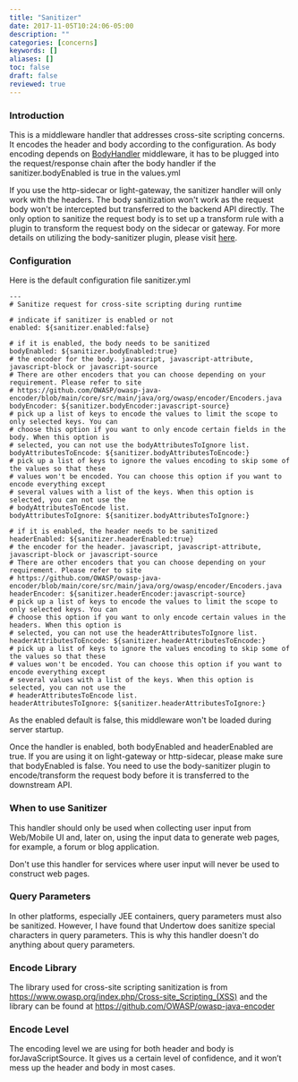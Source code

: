 ```yaml
---
title: "Sanitizer"
date: 2017-11-05T10:24:06-05:00
description: ""
categories: [concerns]
keywords: []
aliases: []
toc: false
draft: false
reviewed: true
---
```


### Introduction

This is a middleware handler that addresses cross-site scripting concerns. It encodes the header and body according to the configuration. As body encoding depends on [BodyHandler][] middleware, it has to be plugged into the request/response chain after the body handler if the sanitizer.bodyEnabled is true in the values.yml

If you use the http-sidecar or light-gateway, the sanitizer handler will only work with the headers. The body sanitization won't work as the request body won't be intercepted but transferred to the backend API directly. The only option to sanitize the request body is to set up a transform rule with a plugin to transform the request body on the sidecar or gateway. For more details on utilizing the body-sanitizer plugin, please visit [here](https://github.com/networknt/yaml-rule-plugin/tree/master/body-sanitizer).

### Configuration

Here is the default configuration file sanitizer.yml

```
---
# Sanitize request for cross-site scripting during runtime

# indicate if sanitizer is enabled or not
enabled: ${sanitizer.enabled:false}

# if it is enabled, the body needs to be sanitized
bodyEnabled: ${sanitizer.bodyEnabled:true}
# the encoder for the body. javascript, javascript-attribute, javascript-block or javascript-source
# There are other encoders that you can choose depending on your requirement. Please refer to site
# https://github.com/OWASP/owasp-java-encoder/blob/main/core/src/main/java/org/owasp/encoder/Encoders.java
bodyEncoder: ${sanitizer.bodyEncoder:javascript-source}
# pick up a list of keys to encode the values to limit the scope to only selected keys. You can
# choose this option if you want to only encode certain fields in the body. When this option is
# selected, you can not use the bodyAttributesToIgnore list.
bodyAttributesToEncode: ${sanitizer.bodyAttributesToEncode:}
# pick up a list of keys to ignore the values encoding to skip some of the values so that these
# values won't be encoded. You can choose this option if you want to encode everything except
# several values with a list of the keys. When this option is selected, you can not use the
# bodyAttributesToEncode list.
bodyAttributesToIgnore: ${sanitizer.bodyAttributesToIgnore:}

# if it is enabled, the header needs to be sanitized
headerEnabled: ${sanitizer.headerEnabled:true}
# the encoder for the header. javascript, javascript-attribute, javascript-block or javascript-source
# There are other encoders that you can choose depending on your requirement. Please refer to site
# https://github.com/OWASP/owasp-java-encoder/blob/main/core/src/main/java/org/owasp/encoder/Encoders.java
headerEncoder: ${sanitizer.headerEncoder:javascript-source}
# pick up a list of keys to encode the values to limit the scope to only selected keys. You can
# choose this option if you want to only encode certain values in the headers. When this option is
# selected, you can not use the headerAttributesToIgnore list.
headerAttributesToEncode: ${sanitizer.headerAttributesToEncode:}
# pick up a list of keys to ignore the values encoding to skip some of the values so that these
# values won't be encoded. You can choose this option if you want to encode everything except
# several values with a list of the keys. When this option is selected, you can not use the
# headerAttributesToEncode list.
headerAttributesToIgnore: ${sanitizer.headerAttributesToIgnore:}
```

As the enabled default is false, this middleware won't be loaded during server startup. 

Once the handler is enabled, both bodyEnabled and headerEnabled are true. If you are using it on light-gateway or http-sidecar, please make sure that bodyEnabled is false. You need to use the body-sanitizer plugin to encode/transform the request body before it is transferred to the downstream API. 


### When to use Sanitizer 

This handler should only be used when collecting user input from Web/Mobile UI and, later on, using the input data to generate web pages, for example, a forum or blog application.

Don't use this handler for services where user input will never be used to construct web pages.

### Query Parameters

In other platforms, especially JEE containers, query parameters must also be sanitized. However, I have found that Undertow does sanitize special characters in query parameters. This is why this handler doesn't do anything about query parameters.

### Encode Library

The library used for cross-site scripting sanitization is from https://www.owasp.org/index.php/Cross-site_Scripting_(XSS)
and the library can be found at https://github.com/OWASP/owasp-java-encoder

### Encode Level

The encoding level we are using for both header and body is forJavaScriptSource. It gives us a certain level of confidence, and it won’t mess up the header and body in most cases.

[BodyHandler]: /concern/body/
